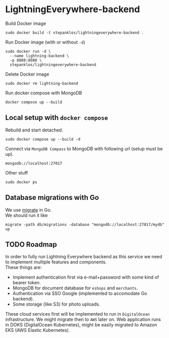 # LightningEverywhere-backend
Build Docker image
```
sudo docker build -t stepanklos/lightningeverywhere-backend .
```
Run Docker image (with or without `-d`)
```
sudo docker run -d \
  --name lightning-backend \
  -p 8080:8080 \
  stepanklos/lightningeverywhere-backend
```
Delete Docker image
```
sudo docker rm lightning-backend
```

Run docker compose with MongoDB
```
docker compose up --build
```
## Local setup with `docker compose`   
Rebuild and start detached.
```
sudo docker compose up --build -d
```  
Connect via `MongoDB Compass` to MongoDB with following url (setup must be up).
```
mongodb://localhost:27017
```  
Other stuff
```
sudo docker ps
```

## Database migrations with Go
We use [migrate](https://aur.archlinux.org/packages/migrate) in Go.  
We should run it like
```
migrate -path db/migrations -database "mongodb://localhost:27017/mydb" up
```
## TODO Roadmap
In order to fully run Lightning Everywhere backend as this service we need to implement multiple features and components.  
These things are: 
- Implement authentication first via e-mail+password with some kind of bearer token. 
- MongoDB for document database for `eshops` and `merchants`.
- Authentication via SSO Google (implemented to accomodate Go backend).
- Some storage (like S3) for photo uploads.

These cloud services first will be implemented to run in `DigitalOcean` infrastructure. We might migrate then to `AWS` later on. Web application runs in DOKS (DigitalOcean Kubernetes), might be easily migrated to Amazon EKS (AWS Elastic Kubernetes).
